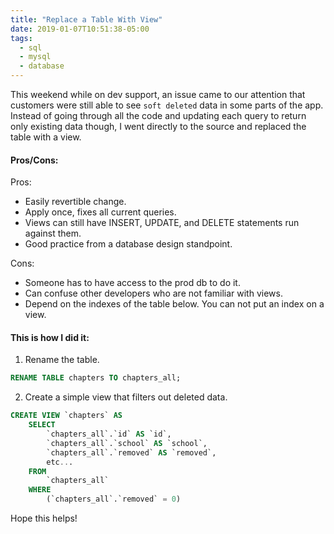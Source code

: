 ```yaml
---
title: "Replace a Table With View"
date: 2019-01-07T10:51:38-05:00
tags:
  - sql
  - mysql
  - database
---
```


This weekend while on dev support, an issue came to our attention that
customers were still able to see `soft deleted` data in some parts of the app.
Instead of going through all the code and updating each query to return only
existing data though, I went directly to the source and replaced the table with
a view.

#### Pros/Cons:

Pros:
 - Easily revertible change.
 - Apply once, fixes all current queries.
 - Views can still have INSERT, UPDATE, and DELETE statements run against them.
 - Good practice from a database design standpoint.

Cons:
 - Someone has to have access to the prod db to do it.
 - Can confuse other developers who are not familiar with views.
 - Depend on the indexes of the table below. You can not put an index on a view.

#### This is how I did it:

1) Rename the table.

``` SQL
RENAME TABLE chapters TO chapters_all;
```

2) Create a simple view that filters out deleted data.

```SQL
CREATE VIEW `chapters` AS
    SELECT
        `chapters_all`.`id` AS `id`,
        `chapters_all`.`school` AS `school`,
        `chapters_all`.`removed` AS `removed`,
        etc...
    FROM
        `chapters_all`
    WHERE
        (`chapters_all`.`removed` = 0)
```

Hope this helps!